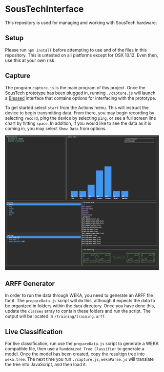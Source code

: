 # SousTechInterface

This repository is used for managing and working with SousTech hardware.

## Setup

Please run `npm install` before attempting to use and of the files in this repository. This is untested on all platforms except for OSX 10.12. Even then, use this at your own risk. 

## Capture

The program `capture.js` is the main program of this project. Once the SousTech prototype has been plugged in, running `./capture.js` will launch a [Blessed](//github.com/chjj/blessed) interface that contains options for interfacing with the prototype.

To get started select `start` from the Actions menu. This will instruct the device to begin transmitting data. From there, you may begin recording by selecting `record`, ping the device by selecting `ping`, or see a full screen line chart by hitting `space`. In addition, if you would like to see the data as it is coming in, you may select `Show Data` from options. 

![interface](https://raw.githubusercontent.com/zwade/SousTechInterface/master/static/capture.png)

## ARFF Generator

In order to run the data through WEKA, you need to generate an ARFF file for it. The `prepareData.js` script will do this, although it expects the data to be organized in folders within the `data` directory. Once you have done this, update the `classes` array to contain these folders and run the script. The output will be located in `/training/training.arff`. 

## Live Classification

For live classification, run use the `prepareData.js` script to generate a WEKA compatible file, then use a `Randomized Tree Classifier` to generate a model. Once the model has been created, copy the resultign tree into `weka.tree`. The next time you run `./capture.js`, `wekaParse.js` will translate the tree into JavaScript, and then load it.
